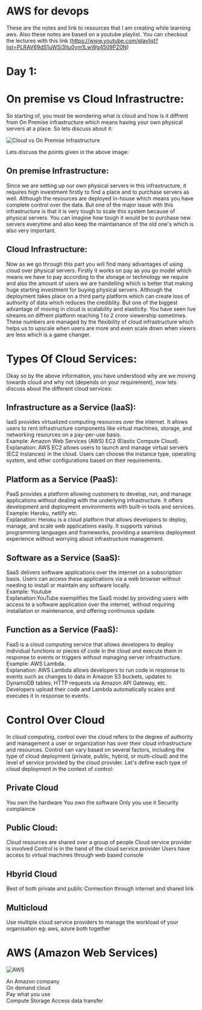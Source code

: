 # AWS for devops

These are the notes and link to resources that I am creating while learning aws. 
Also these notes are based on a youtube playlist. You can checkout the lectures with this link (https://www.youtube.com/playlist?list=PLRAV69dS1uWSj3ltu0ym1LwWg4509PZ0N)

# Day 1:

# On premise vs Cloud Infrastructre:
So starting of, you must be wondering what is cloud and how is it diffrent from On Premise infrastructure which means having your own physical servers at a place. So lets discuss about it: 

![Cloud vs On Premise Infrastructure](https://uploads-ssl.webflow.com/5f9497b13bcbdc738e5867c5/61e866fd5c6c47040c2f51c6_Zs3pHSWcULrsP9enPJHSt46HbcIonuBTv--rgoaRXnoWB6p0EAYFEku9S-Tzrvtk2_-u4Vyr6wDLDB7JW5TXWt-f4D6uEtpVgORKqrdasuNXFOWmyyfdHqSa1PQBBLZ1ufzAXjbK.png)

Lets discuss the points given in the above image:

## On premise Infrastructure:

Since we are setting up our own physical servers in this infrastructure, it requires high investment firstly to find a place and to purchase servers as well. Although the resources are deployed in-house which means you have complete control over the data. But one of the major issue with this infrastructure is that it is very tough to scale this system because of physical servers. You can imagine how tough it would be to purchase new servers everytime and also keep the maintainance of the old one's which is also very important.

## Cloud Infrastructure:

Now as we go through this part you will find many advantages of using cloud over physical servers. Firstly it works on pay as you go model which means we have to pay according to the storage or technology we require and also the amount of users we are handelling which is better that making huge starting investment for buying physical servers. Although the deployment takes place on a third party platform which can create loss of authority of data which reduces the crediblity. But one of the biggest advantage of moving in cloud is scalability and elasticity. You have seen live streams on diffrent platform reaching 1 to 2 crore viewership sometimes. These numbers are managed by the flexibility of cloud infrastructure which helps us to upscale when users are more and even scale down when viewrs are less which is a game changer.


# Types Of Cloud Services:
Okay so by the above information, you have understood why are we moving towards cloud and why not (depends on your requirement), now lets discuss about the different cloud services:

## Infrastructure as a Service (IaaS):

IaaS provides virtualized computing resources over the internet. It allows users to rent infrastructure components like virtual machines, storage, and networking resources on a pay-per-use basis.<br>
Example: Amazon Web Services (AWS) EC2 (Elastic Compute Cloud).<br>
Explanation: AWS EC2 allows users to launch and manage virtual servers (EC2 instances) in the cloud. Users can choose the instance type, operating system, and other configurations based on their requirements.


## Platform as a Service (PaaS):

PaaS provides a platform allowing customers to develop, run, and manage applications without dealing with the underlying infrastructure. It offers development and deployment environments with built-in tools and services.<br>
Example: Heroku, netlify etc.<br>
Explanation: Heroku is a cloud platform that allows developers to deploy, manage, and scale web applications easily. It supports various programming languages and frameworks, providing a seamless deployment experience without worrying about infrastructure management.


## Software as a Service (SaaS):

SaaS delivers software applications over the internet on a subscription basis. Users can access these applications via a web browser without needing to install or maintain any software locally.<br>
Example: Youtube<br>
Explanation:YouTube exemplifies the SaaS model by providing users with access to a software application  over the internet, without requiring installation or maintenance, and offering continuous update.


## Function as a Service (FaaS):

FaaS is a cloud computing service that allows developers to deploy individual functions or pieces of code in the cloud and execute them in response to events or triggers without managing server infrastructure.<br>
Example: AWS Lambda.<br>
Explanation: AWS Lambda allows developers to run code in response to events such as changes to data in Amazon S3 buckets, updates to DynamoDB tables, HTTP requests via Amazon API Gateway, etc. Developers upload their code and Lambda automatically scales and executes it in response to events.



# Control Over Cloud

In cloud computing, control over the cloud refers to the degree of authority and management a user or organization has over their cloud infrastructure and resources. Control can vary based on several factors, including the type of cloud deployment (private, public, hybrid, or multi-cloud) and the level of service provided by the cloud provider. Let's define each type of cloud deployment in the context of control:

## Private Cloud

You own the hardware
You own the software
Only you use it 
Security complaince


## Public Cloud:

Cloud resources are shared over a group of people
Cloud service provider is involved
Control is in the hand of the cloud service provider 
Users have access to virtual machines through web based console

## Hbyrid Cloud

Best of both private and public 
Connection through internet and shared link

## Multicloud

Use multiple cloud service providers to manage the workload of your organisation
eg: aws, azure both together



# AWS (Amazon Web Services)

![AWS](https://repost.aws/static/images/aws.png)

An Amazon company <br>
On demand cloud <br>
Pay what you use <br>
Compute Storage Access data transfer



